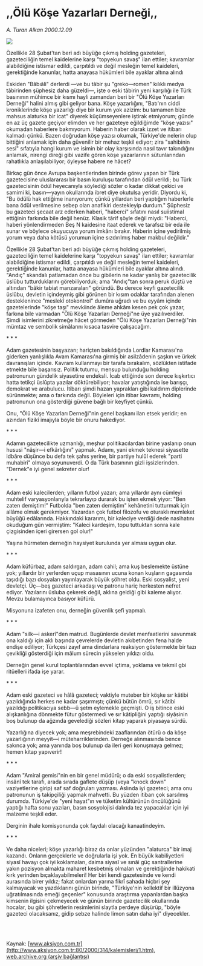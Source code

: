 # ,,Ölü Köşe Yazarları Derneği,,

*A. Turan Alkan 2000.12.09*

<div>
 <img border="0" src="/web/20010421073952im_/http://www.aksiyon.com.tr/yazar/aturanalkan.jpg"/>
 <p class="spot">
  Özellikle 28 Şubat'tan beri adı büyüğe çıkmış holding gazeteleri, gazeteciliğin temel kaidelerine karşı "topyekun savaş" ilan ettiler; kavramlar alabildiğine istismar edildi, çarpıtıldı ve değil mesleğin temel kaideleri, gerektiğinde kanunlar, hatta anayasa hükümleri bile ayaklar altına alındı
 </p>
 <p class="metin">
 </p>
 <p class="metin">
  Eskiden "Bâbıâli" derlerdi —ve bu tâbir şu "greko—romen" kılıklı medya tâbirinden şüphesiz daha güzeldi—, işte o eski tâbirin yeni karşılığı ile Türk basınının mühimce bir kısmı hayli zamandan beri bir "Ölü Köşe Yazarları Derneği" halini almış gibi geliyor bana. Köşe yazarlığını, "Batı'nın ciddi kroniklerinde köşe yazarlığı diye bir kurum yok azizim: bu tamamen bize mahsus alaturka bir icat" diyerek küçümseyenlere iştirak etmiyorum; günde en az üç gazete geçiyor elimden ve her gazeteye eğildiğimde "köşe yazısı" okumadan haberlere bakmıyorum. Haberin haber olarak izzet ve itibarı kalmadı çünkü. Bazen doğrudan köşe yazısı okumak, Türkiye'de nelerin olup bittiğini anlamak için daha güvenilir bir mehaz teşkil ediyor; zira "sahibinin sesi" sıfatıyla hangi kurum ve isimin bir olay karşısında nasıl tavır takındığını anlamak, nirengi direği gibi vazife gören köşe yazarlarının sütunlarından rahatlıkla anlaşılabiliyor; öyleyse habere ne hâcet?
 </p>
 <p class="metin">
  Birkaç gün önce Avrupa başkentlerinden birinde görev yapan bir Türk gazetecisine uluslararası bir basın kuruluşu tarafından ödül verildi; bu Türk gazetecisinin ödül heyecanıyla söylediği sözler o kadar dikkat çekici ve samimi ki, basın—yayın okullarında ibret diye okutulsa yeridir. Diyordu ki, "Bu ödülü hak ettiğime inanıyorum; çünkü yıllardan beri yaptığım haberlerle bana ödül verilmesine sebep olan anafikiri destekleyip durdum." Şüphesiz bu gazeteci şecaat arz ederken haberi, "haberci" sıfatını nasıl suiistimal ettiğinin farkında bile değil henüz. Klasik târif şöyle değil miydi: "Haberci, haberi yönlendirmeden Beş N kaidesine itaat ederek ve tarafsız bir eda ile sunar ve böylece okuyucuya yorum imkânı bırakır. Haberin içine yedirilmiş yorum veya daha kötüsü yorumun içine sızdırılmış haber makbul değildir."
 </p>
 <p class="metin">
  Özellikle 28 Şubat'tan beri adı büyüğe çıkmış holding gazeteleri, gazeteciliğin temel kaidelerine karşı "topyekun savaş" ilan ettiler; kavramlar alabildiğine istismar edildi, çarpıtıldı ve değil mesleğin temel kaideleri, gerektiğinde kanunlar, hatta anayasa hükümleri bile ayaklar altına alındı. "Andıç" skandalı patlamadan önce bu gibilerin ne kadar yanlış bir gazetecilik üslûbu tutturduklarını görebiliyorduk; ama "Andıç"tan sonra peruk düştü ve altından "bâkir tabiat manzaraları" göründü. Bu derece keyfi gazetecilik üslûbu, devletin içindeymiş gibi görünen bir kısım odaklar tarafından alenen desteklenince "meslekî otokontrol" dumûra uğradı ve bu eyyâm içinde gazetelerinde "köşe taşı" mevkiinde âleme ahkâm kesen pek çok yazar, farkına bile varmadan "Ölü Köşe Yazarları Derneği"ne üye yazılıverdiler. Şimdi isimlerini zikretmeğe hâcet görmeden "Ölü Köşe Yazarları Derneği"nin mümtaz ve sembolik simâlarını kısaca tasvire çalışacağım.
 </p>
 <p class="metin">
  *  *  *
 </p>
 <p class="metin">
  Adam gazetesinin başyazarı; hariçten bakıldığında Lordlar Kamarası'na giderken yanlışlıkla Avam Kamarası'na girmiş bir asilzâdenin şaşkın ve ürkek davranışları içinde. Kavram kullanmayı bir tarafa bırakalım, sözlükten istifade etmekte bile başarısız. Politik tutumu, mensup bulunduğu holding patronunun gündelik siyasetine endeksli. İcab ettiğinde son derece kışkırtıcı hatta tetikçi üslûpta yazılar döktürebiliyor; havalar yatıştığında ise barışçı, demokrat ve arabulucu. İtibarı şimdi hazan yaprakları gibi kaldırım diplerinde sürünmekte; ama o farkında değil. Böyleleri için itibar kavramı, holding patronunun ona gösterdiği güvene bağlı bir keyfiyet çünkü.
 </p>
 <p class="metin">
  Onu, "Ölü Köşe Yazarları Derneği"nin genel başkanı ilan etsek yeridir; en azından fizikî imajıyla böyle bir onuru hakediyor.
 </p>
 <p class="metin">
  *  *  *
 </p>
 <p class="metin">
  Adamın gazetecilikte uzmanlığı, meşhur politikacılardan birine yaslanıp onun hususi "nâşir—i efkârlığını" yapmak. Adamı, yani ekmek teknesi siyasette idbâre düşünce bu defa tek şahıs yerine, bir partiye hulûl ederek "parti muhabiri" olmaya soyunuverdi. O da Türk basınının gizli işsizlerinden. "Dernek"e iyi genel sekreter olur!
 </p>
 <p class="metin">
  *  *  *
 </p>
 <p class="metin">
  Adam eski kalecilerden; yılların futbol yazarı; ama yıllardır aynı cümleyi muhtelif varyasyonlarıyla tekrarlayıp durarak bu işten ekmek yiyor: "Ben zaten demiştim!" Futbolda "ben zaten demiştim" kehânetini tutturmak için allâme olmak gerekmiyor. Yazardan çok futbol filozofu ve oturaklı memleket büyüğü edâlarında. Hakkındaki kararımı, bir kaleciye verdiği dede nasihatını okuduğum gün vermiştim: "Kaleci kardeşim, topu tuttuktan sonra kale çizgisinden içeri girersen gol olur!"
 </p>
 <p class="metin">
  Yaşına hürmeten derneğin haysiyet kurulunda yer alması uygun olur.
 </p>
 <p class="metin">
  *  *  *
 </p>
 <p class="metin">
  Adam küfürbaz, adam saldırgan, adam cahil; ama kuş beslemekte üstüne yok; yıllardır bir yerlerden uçup masasının ucuna konan kuşların gagasında taşıdığı bazı dosyaları yayınlayarak büyük şöhret oldu. Eski sosyalist, yeni devletçi. Üç—beş gazeteci arkadaşı ve patronu hariç herkesten nefret ediyor. Yazılarını üsluba çekerek değil, aklına geldiği gibi kaleme alıyor. Mevzu bulamayınca basıyor küfürü.
 </p>
 <p class="metin">
  Misyonuna izafeten onu, derneğin güvenlik şefi yapmalı.
 </p>
 <p class="metin">
  *  *  *
 </p>
 <p class="metin">
  Adam "silk—i askerî"den matrud. Bugünlerde devlet menfaatlerini savunmak ona kaldığı için aklı başında çevrelerde devletin akıbetinden fena halde endişe ediliyor; Türkçesi zayıf ama dindarlara reaksiyon göstermekte bir tazı çevikliği gösterdiği için mâlum sürecin yükselen yıldızı oldu.
 </p>
 <p class="metin">
  Derneğin genel kurul toplantılarından evvel içtima, yoklama ve tekmil gbi ritüelleri ifada işe yarar.
 </p>
 <p class="metin">
  *  *  *
 </p>
 <p class="metin">
  Adam eski gazeteci ve hâlâ gazeteci; vaktiyle muteber bir köşke sır kâtibi yazıldığında herkes ne kadar şaşırmıştı; çünkü bütün ömrü, sır kâtibi yazıldığı politikacıya sebb—ü şetm eylemekle geçmişti. O iş bitince eski alışkanlığına dönmekte fütur göstermedi ve sır kâtipliğini yaptığı siyâsinin boş bulunup da ağzında gevelediği sözleri kitap yaparak piyasaya sürdü.
 </p>
 <p class="metin">
  Yazarlığına diyecek yok; ama meşrebindeki zaaflarından ötürü o da köşe yazarlığının meyyit—i müteharriklerinden. Derneğe alınmasında bence sakınca yok; ama yanında boş bulunup da ileri geri konuşmaya gelmez; hemen kitap yapıverir!
 </p>
 <p class="metin">
  *  *  *
 </p>
 <p class="metin">
  Adam "Amiral gemisi"nin en bir genel müdürü; o da eski sosyalistlerden; insânî tek tarafı, arada sırada gaflete düşüp (veya "knock down" vaziyetlerine girip) saf saf doğruları yazması. Aslında iyi gazeteci; ama onu patronunun iş takipçiliği yapmak mahvetti. Bu yüzden itibarı çok sarsılmış durumda. Türkiye'de "yeni hayat"ın ve tüketim kültürünün öncülüğünü yaptığı hafta sonu yazıları, basın sosyolojisi dalında tez yapacaklar için iyi malzeme teşkil eder.
 </p>
 <p class="metin">
  Derginin ihale komisyonunda çok faydalı olacağı kanaatindeyim.
 </p>
 <p class="metin">
  *  *  *
 </p>
 <p class="metin">
  Ve daha niceleri; köşe yazarlığı biraz da onlar yüzünden "alaturca" bir imaj kazandı. Onların gerçeklerle ve doğrularla işi yok. En büyük kabiliyetleri siyasî havayı çok iyi koklamaları, daima siyasî ve sınâi güç santrallerine yakın pozisyon almakta maharet kesbetmiş olmaları ve gerektiğinde hakikati kırk yerinden bıçaklayabilmeleri! Her biri kendi gazetesinde ve kendi aurasında birer yıldız; fakat onlardan yarına fikrî sahada hiçbri şey kalmayacak ve yazdıklarını günün birinde, "Türkiye'nin kollektif bir illüzyona uğratılmasında emeği geçenler" konusunda araştırma yapanlardan başka kimsenin ilgisini çekmeyecek ve günün birinde gazetecilik okullarında hocalar, bu gibi şöhretlerin resimlerini slaytla perdeye düşürüp, "böyle gazeteci olacaksanız, gidip sebze halinde limon satın daha iyi" diyecekler.
 </p>
 <p class="metin">
 </p>
 <br/>
 <br/>
</div>

Kaynak: [www.aksiyon.com.tr](http://www.aksiyon.com.tr:80/2000/314/kalemisleri/1.htm), [web.archive.org (arşiv bağlantısı)](http://web.archive.org/web/20010421073952/http://www.aksiyon.com.tr:80/2000/314/kalemisleri/1.htm)

